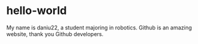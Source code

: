 # hello-world
My name is daniu22, a student majoring in robotics.
Github is an amazing website, thank you Github developers.

